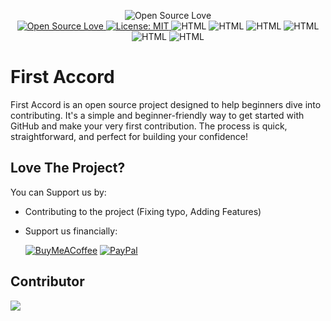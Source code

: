 <p align="center">
    <img alt="Open Source Love" src="../logo_md_l.webp" class="index-logo">
    <br>
    <a href="https://github.com/STICKnoLOGIC/First-Accord" alt="Open Source Love">
        <img alt="Open Source Love" src="https://STICKnoLOGIC.github.io/open-source-badges/badges/open-source-v1/open-source.svg">
    </a>
    <a href="./LICENSE" alt="License: MIT">
        <img alt="License: MIT" src="https://img.shields.io/badge/License-MIT-green.svg" >
    </a>
    <img alt="HTML" src="https://img.shields.io/badge/html5-%23E34F26.svg?style=flat&logo=html5&logoColor=white" >
    <img alt="HTML" src="https://img.shields.io/badge/javascript-%23323330.svg?style=flat&logo=javascript&logoColor=white" >
    <img alt="HTML" src="https://img.shields.io/badge/css3-%231572B6.svg?style=flat&logo=css3&logoColor=white" >
    <img alt="HTML" src="https://img.shields.io/badge/github-%23121011.svg?style=flat&logo=github&logoColor=white" >
    <img alt="HTML" src="https://img.shields.io/badge/Windows%20Terminal-%234D4D4D.svg?style=flat&logo=windows-terminal&logoColor=white" >
    <img alt="HTML" src="https://img.shields.io/badge/Google%20Chrome-4285F4?style=flat&logo=google-chrome&logoColor=white" >
    <!-- <img alt="HTML" src="https://img.shields.io/badge/yaml-%23ffffff.svg?style=flat&logo=yml&logoColor=white" > -->
</p>

# First Accord
 First Accord is an open source project designed to help beginners dive into contributing. It's a simple and beginner-friendly way to get started with GitHub and make your very first contribution. The process is quick, straightforward, and perfect for building your confidence!

## Love The Project?
You can Support us by:
* Contributing to the project (Fixing typo, Adding Features)
* Support us financially:

  [![BuyMeACoffee](https://img.shields.io/badge/Buy%20Me%20a%20Coffee-ffdd00?style=flat&logo=buy-me-a-coffee&logoColor=black)](https://buymeacoffee.com/STICKnoLOGIC)
  [![PayPal](https://img.shields.io/badge/PayPal-00457C?style=flat&logo=paypal&logoColor=white)](https://paypal.me/yhalSTICKnoLOGIC)

## Contributor
<img src = "https://contrib.rocks/image?repo=STICKnoLOGIC/first-accord"/>